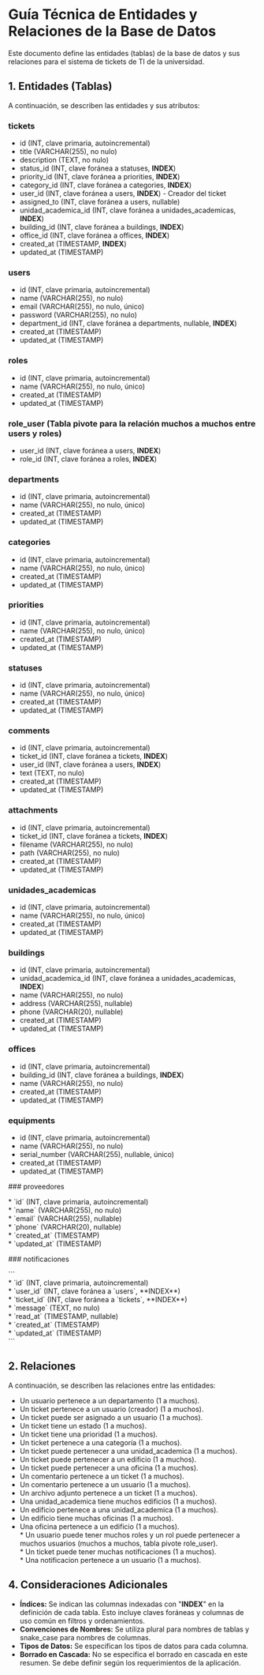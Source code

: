 # **Guía Técnica de Entidades y Relaciones de la Base de Datos**

Este documento define las entidades (tablas) de la base de datos y sus relaciones para el sistema de tickets de TI de la universidad.

## **1\. Entidades (Tablas)**

A continuación, se describen las entidades y sus atributos:

### **tickets**

* id (INT, clave primaria, autoincremental)  
* title (VARCHAR(255), no nulo)  
* description (TEXT, no nulo)  
* status\_id (INT, clave foránea a statuses, **INDEX**)  
* priority\_id (INT, clave foránea a priorities, **INDEX**)  
* category\_id (INT, clave foránea a categories, **INDEX**)  
* user\_id (INT, clave foránea a users, **INDEX**) \- Creador del ticket  
* assigned\_to (INT, clave foránea a users, nullable)  
* unidad\_academica\_id (INT, clave foránea a unidades\_academicas, **INDEX**)  
* building\_id (INT, clave foránea a buildings, **INDEX**)  
* office\_id (INT, clave foránea a offices, **INDEX**)  
* created\_at (TIMESTAMP, **INDEX**)  
* updated\_at (TIMESTAMP)

### **users**

* id (INT, clave primaria, autoincremental)  
* name (VARCHAR(255), no nulo)  
* email (VARCHAR(255), no nulo, único)  
* password (VARCHAR(255), no nulo)  
* department\_id (INT, clave foránea a departments, nullable, **INDEX**)  
* created\_at (TIMESTAMP)  
* updated\_at (TIMESTAMP)

### **roles**

* id (INT, clave primaria, autoincremental)  
* name (VARCHAR(255), no nulo, único)  
* created\_at (TIMESTAMP)  
* updated\_at (TIMESTAMP)

### **role\_user (Tabla pivote para la relación muchos a muchos entre users y roles)**

* user\_id (INT, clave foránea a users, **INDEX**)  
* role\_id (INT, clave foránea a roles, **INDEX**)

### **departments**

* id (INT, clave primaria, autoincremental)  
* name (VARCHAR(255), no nulo, único)  
* created\_at (TIMESTAMP)  
* updated\_at (TIMESTAMP)

### **categories**

* id (INT, clave primaria, autoincremental)  
* name (VARCHAR(255), no nulo, único)  
* created\_at (TIMESTAMP)  
* updated\_at (TIMESTAMP)

### **priorities**

* id (INT, clave primaria, autoincremental)  
* name (VARCHAR(255), no nulo, único)  
* created\_at (TIMESTAMP)  
* updated\_at (TIMESTAMP)

### **statuses**

* id (INT, clave primaria, autoincremental)  
* name (VARCHAR(255), no nulo, único)  
* created\_at (TIMESTAMP)  
* updated\_at (TIMESTAMP)

### **comments**

* id (INT, clave primaria, autoincremental)  
* ticket\_id (INT, clave foránea a tickets, **INDEX**)  
* user\_id (INT, clave foránea a users, **INDEX**)  
* text (TEXT, no nulo)  
* created\_at (TIMESTAMP)  
* updated\_at (TIMESTAMP)

### **attachments**

* id (INT, clave primaria, autoincremental)  
* ticket\_id (INT, clave foránea a tickets, **INDEX**)  
* filename (VARCHAR(255), no nulo)  
* path (VARCHAR(255), no nulo)  
* created\_at (TIMESTAMP)  
* updated\_at (TIMESTAMP)

### **unidades\_academicas**

* id (INT, clave primaria, autoincremental)  
* name (VARCHAR(255), no nulo, único)  
* created\_at (TIMESTAMP)  
* updated\_at (TIMESTAMP)

### **buildings**

* id (INT, clave primaria, autoincremental)  
* unidad\_academica\_id (INT, clave foránea a unidades\_academicas, **INDEX**)  
* name (VARCHAR(255), no nulo)  
* address (VARCHAR(255), nullable)  
* phone (VARCHAR(20), nullable)  
* created\_at (TIMESTAMP)  
* updated\_at (TIMESTAMP)

### **offices**

* id (INT, clave primaria, autoincremental)  
* building\_id (INT, clave foránea a buildings, **INDEX**)  
* name (VARCHAR(255), no nulo)  
* created\_at (TIMESTAMP)  
* updated\_at (TIMESTAMP)

### **equipments**

* id (INT, clave primaria, autoincremental)  
* name (VARCHAR(255), no nulo)  
* serial\_number (VARCHAR(255), nullable, único)  
* created\_at (TIMESTAMP)  
* updated\_at (TIMESTAMP)

\#\#\# proveedores

\* \`id\` (INT, clave primaria, autoincremental)  
\* \`name\` (VARCHAR(255), no nulo)  
\* \`email\` (VARCHAR(255), nullable)  
\* \`phone\` (VARCHAR(20), nullable)  
\* \`created\_at\` (TIMESTAMP)  
\* \`updated\_at\` (TIMESTAMP)

\#\#\# notificaciones

\`\`\`  
\* \`id\` (INT, clave primaria, autoincremental)  
\* \`user\_id\` (INT, clave foránea a \`users\`, \*\*INDEX\*\*)  
\* \`ticket\_id\` (INT, clave foránea a \`tickets\`, \*\*INDEX\*\*)  
\* \`message\` (TEXT, no nulo)  
\* \`read\_at\` (TIMESTAMP, nullable)  
\* \`created\_at\` (TIMESTAMP)  
\* \`updated\_at\` (TIMESTAMP)  
\`\`\`

## **2\. Relaciones**

A continuación, se describen las relaciones entre las entidades:

* Un usuario pertenece a un departamento (1 a muchos).  
* Un ticket pertenece a un usuario (creador) (1 a muchos).  
* Un ticket puede ser asignado a un usuario (1 a muchos).  
* Un ticket tiene un estado (1 a muchos).  
* Un ticket tiene una prioridad (1 a muchos).  
* Un ticket pertenece a una categoría (1 a muchos).  
* Un ticket puede pertenecer a una unidad\_academica (1 a muchos).  
* Un ticket puede pertenecer a un edificio (1 a muchos).  
* Un ticket puede pertenecer a una oficina (1 a muchos).  
* Un comentario pertenece a un ticket (1 a muchos).  
* Un comentario pertenece a un usuario (1 a muchos).  
* Un archivo adjunto pertenece a un ticket (1 a muchos).  
* Una unidad\_academica tiene muchos edificios (1 a muchos).  
* Un edificio pertenece a una unidad\_academica (1 a muchos).  
* Un edificio tiene muchas oficinas (1 a muchos).  
* Una oficina pertenece a un edificio (1 a muchos).  
  \* Un usuario puede tener muchos roles y un rol puede pertenecer a muchos usuarios (muchos a muchos, tabla pivote role\_user).  
  \* Un ticket puede tener muchas notificaciones (1 a muchos).  
  \* Una notificacion pertenece a un usuario (1 a muchos).

## **4\. Consideraciones Adicionales**

* **Índices:** Se indican las columnas indexadas con "**INDEX**" en la definición de cada tabla. Esto incluye claves foráneas y columnas de uso común en filtros y ordenamientos.  
* **Convenciones de Nombres:** Se utiliza plural para nombres de tablas y snake\_case para nombres de columnas.  
* **Tipos de Datos:** Se especifican los tipos de datos para cada columna.  
* **Borrado en Cascada:** No se especifica el borrado en cascada en este resumen. Se debe definir según los requerimientos de la aplicación.
